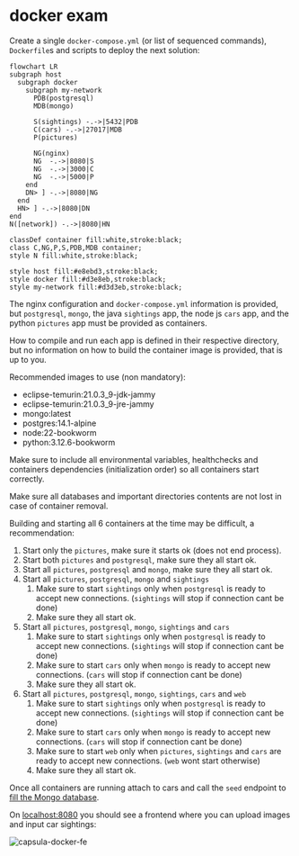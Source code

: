 # docker exam

Create a single `docker-compose.yml` (or list of sequenced commands), `Dockerfile`s and scripts to deploy the next solution:

```mermaid
flowchart LR
subgraph host
  subgraph docker
    subgraph my-network
      PDB(postgresql)
      MDB(mongo)

      S(sightings) -.->|5432|PDB
      C(cars) -.->|27017|MDB
      P(pictures)

      NG(nginx)
      NG  -.->|8080|S
      NG  -.->|3000|C
      NG  -.->|5000|P
    end
    DN> ] -.->|8080|NG
  end
  HN> ] -.->|8080|DN
end
N([network]) -.->|8080|HN

classDef container fill:white,stroke:black;
class C,NG,P,S,PDB,MDB container;
style N fill:white,stroke:black;

style host fill:#e8ebd3,stroke:black;
style docker fill:#d3e8eb,stroke:black;
style my-network fill:#d3d3eb,stroke:black;
```

The nginx configuration and `docker-compose.yml` information is provided, but `postgresql`, `mongo`, the java `sightings` app, the node js `cars` app, and the python `pictures` app must be provided as containers.

How to compile and run each app is defined in their respective directory, but no information on how to build the container image is provided, that is up to you.

Recommended images to use (non mandatory):

- eclipse-temurin:21.0.3_9-jdk-jammy
- eclipse-temurin:21.0.3_9-jre-jammy
- mongo:latest
- postgres:14.1-alpine
- node:22-bookworm
- python:3.12.6-bookworm


Make sure to include all environmental variables, healthchecks and containers dependencies (initialization order) so all containers start correctly.

Make sure all databases and important directories contents are not lost in case of container removal.

Building and starting all 6 containers at the time may be difficult, a recommendation:

1. Start only the `pictures`, make sure it starts ok (does not end process).
2. Start both `pictures` and `postgresql`, make sure they all start ok.
3. Start all `pictures`, `postgresql` and `mongo`, make sure they all start ok.
4. Start all `pictures`, `postgresql`, `mongo` and `sightings`
   1. Make sure to start `sightings` only when `postgresql` is ready to accept new connections. (`sightings` will stop if connection cant be done)
   2. Make sure they all start ok.
5. Start all `pictures`, `postgresql`, `mongo`, `sightings` and `cars`
   1. Make sure to start `sightings` only when `postgresql` is ready to accept new connections. (`sightings` will stop if connection cant be done)
   2. Make sure to start `cars` only when `mongo` is ready to accept new connections. (`cars` will stop if connection cant be done)
   3. Make sure they all start ok.
6. Start all `pictures`, `postgresql`, `mongo`, `sightings`, `cars` and `web`
   1. Make sure to start `sightings` only when `postgresql` is ready to accept new connections. (`sightings` will stop if connection cant be done)
   2. Make sure to start `cars` only when `mongo` is ready to accept new connections. (`cars` will stop if connection cant be done)
   3. Make sure to start `web` only when `pictures`, `sightings` and `cars` are ready to accept new connections. (`web` wont start otherwise)
   4. Make sure they all start ok.

Once all containers are running attach to cars and call the `seed` endpoint to [fill the Mongo database](/exam/node_cars#fill-de-database).

On [localhost:8080](http://localhost:8008) you should see a frontend where you can upload images and input car sightings:


![capsula-docker-fe](https://github.com/user-attachments/assets/7a06af03-8d7f-4c1b-9e78-afb128f418f3)

